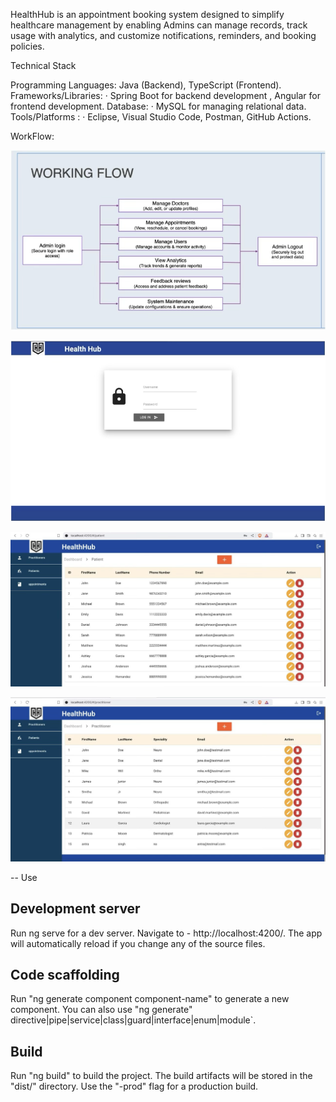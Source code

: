 HealthHub is an appointment booking system designed to simplify healthcare management by enabling Admins can manage records, track usage with analytics, and customize notifications, reminders, and booking policies.

Technical Stack

Programming Languages: Java (Backend), TypeScript (Frontend).
Frameworks/Libraries:  ·	Spring Boot for backend development , Angular for frontend development.
Database: ·	MySQL for managing relational data.
Tools/Platforms : ·	Eclipse, Visual Studio Code, Postman, GitHub Actions.

WorkFlow:

![Alt text](https://github.com/shivamkumar2687/HealthHubAdmin/blob/main/ScreenShot/WorkFlow.png?raw=true)

![Alt text](https://github.com/shivamkumar2687/HealthHubAdmin/blob/main/ScreenShot/Login.png?raw=true)

![Alt text](
https://github.com/shivamkumar2687/HealthHubAdmin/blob/main/ScreenShot/Patient.png?raw=true)

![Alt text](https://github.com/shivamkumar2687/HealthHubAdmin/blob/main/ScreenShot/Practitioner.png?raw=true)

-- Use

## Development server

Run ng serve for a dev server. Navigate to - http://localhost:4200/. The app will automatically reload if you change any of the source files.

## Code scaffolding

Run "ng generate component component-name" to generate a new component. You can also use "ng generate" directive|pipe|service|class|guard|interface|enum|module`.

## Build

Run "ng build" to build the project. The build artifacts will be stored in the "dist/" directory. Use the "-prod" flag for a production build.














